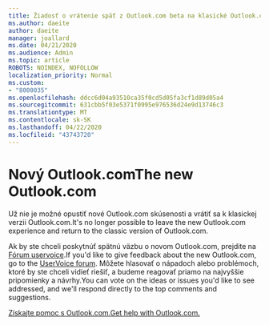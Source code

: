 ```yaml
---
title: Žiadosť o vrátenie späť z Outlook.com beta na klasické Outlook.com
ms.author: daeite
author: daeite
manager: joallard
ms.date: 04/21/2020
ms.audience: Admin
ms.topic: article
ROBOTS: NOINDEX, NOFOLLOW
localization_priority: Normal
ms.custom:
- "8000035"
ms.openlocfilehash: ddcc6d04a93510ca35f0cd5d05fa3cf1d89d05a4
ms.sourcegitcommit: 631cbb5f03e5371f0995e976536d24e9d13746c3
ms.translationtype: MT
ms.contentlocale: sk-SK
ms.lasthandoff: 04/22/2020
ms.locfileid: "43743720"
---
```

# <a name="the-new-outlookcom"></a><span data-ttu-id="46994-102">Nový Outlook.com</span><span class="sxs-lookup"><span data-stu-id="46994-102">The new Outlook.com</span></span>

<span data-ttu-id="46994-103">Už nie je možné opustiť nové Outlook.com skúsenosti a vrátiť sa k klasickej verzii Outlook.com.</span><span class="sxs-lookup"><span data-stu-id="46994-103">It's no longer possible to leave the new Outlook.com experience and return to the classic version of Outlook.com.</span></span>

<span data-ttu-id="46994-104">Ak by ste chceli poskytnúť spätnú väzbu o novom Outlook.com, prejdite na [Fórum uservoice](https://go.microsoft.com/fwlink/p/?linkid=851599).</span><span class="sxs-lookup"><span data-stu-id="46994-104">If you'd like to give feedback about the new Outlook.com, go to the [UserVoice forum](https://go.microsoft.com/fwlink/p/?linkid=851599).</span></span> <span data-ttu-id="46994-105">Môžete hlasovať o nápadoch alebo problémoch, ktoré by ste chceli vidieť riešiť, a budeme reagovať priamo na najvyššie pripomienky a návrhy.</span><span class="sxs-lookup"><span data-stu-id="46994-105">You can vote on the ideas or issues you'd like to see addressed, and we'll respond directly to the top comments and suggestions.</span></span>

[<span data-ttu-id="46994-106">Získajte pomoc s Outlook.com.</span><span class="sxs-lookup"><span data-stu-id="46994-106">Get help with Outlook.com.</span></span>](https://support.office.com/article/40676ad0-c831-45ac-a023-5be633be798d?wt.mc_id=Office_Outlook_com_Alchemy)